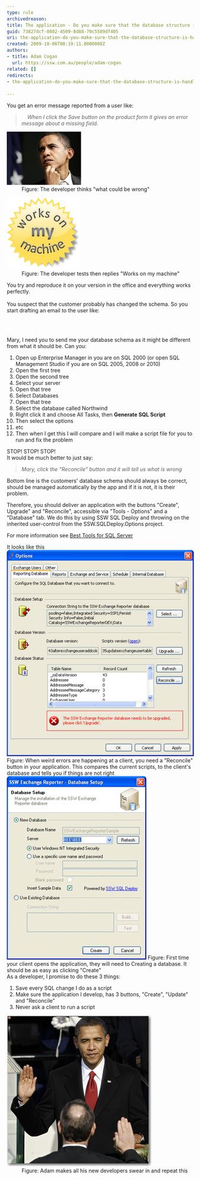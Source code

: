```yaml
---
type: rule
archivedreason: 
title: The application - Do you make sure that the database structure is handled automatically via 3 buttons "Create", "Upgrade" and "Reconcile"?
guid: 73827dcf-0802-4509-8d88-70c5589df405
uri: the-application-do-you-make-sure-that-the-database-structure-is-handled-automatically-via-3-buttons-create-upgrade-and-reconcile
created: 2009-10-06T00:19:11.0000000Z
authors:
- title: Adam Cogan
  url: https://ssw.com.au/people/adam-cogan
related: []
redirects:
- the-application-do-you-make-sure-that-the-database-structure-is-handled-automatically-via-3-buttons-＂create＂-＂upgrade＂-and-＂reconcile＂

---
```




  <p>You get an error message reported from a user like: </p>
<blockquote><i>    When I click the Save button on the product form it gives an error message about a missing field.</i></blockquote>
<dl class="image">
    <dt><img alt="" src="ObamaThinking.jpg" /> </dt>
    <dd>Figure: The developer thinks "what could be wrong" </dd>
</dl>
<dl class="image">
    <dt><img alt="" src="WorksOnMyMachine.png" /> </dt>
    <dd>Figure: The developer tests then replies "Works on my machine" </dd>
</dl>
<p>You try and reproduce it on your version in the office and everything works perfectly.<br>
<br>
You suspect that the customer probably has changed the schema. So you start drafting an email to the user like: </p>

<br><excerpt class='endintro'></excerpt><br>

  <div class="greyBox">Mary, I need you to send me your database schema as it might be different from what it should be. Can you:<br>
<ol>
    <li>Open up Enterprise Manager in you are on SQL 2000 (or open SQL Management Studio if you are on SQL 2005, 2008 or 2010) </li>
    <li>Open the first tree </li>
    <li>Open the second tree </li>
    <li>Select your server </li>
    <li>Open that tree </li>
    <li>Select Databases </li>
    <li>Open that tree </li>
    <li>Select the database called Northwind </li>
    <li>Right click it and choose All Tasks, then <b>Generate SQL Script</b> </li>
    <li>Then select the options </li>
    <li>etc </li>
    <li>Then when I get this I will compare and I will make a script file for you to run and fix the problem </li>
</ol>
</div>
<p>STOP! STOP! STOP!<br>
It would be much better to just say:</p>
<blockquote><i>Mary, click the "Reconcile" button and it will tell us what is wrong</i></blockquote>
<p>Bottom line is the customers' database schema should always be correct, should be managed automatically by the app and if it is not, it is their problem.</p>
<p>Therefore, you should deliver an application with the buttons "Create", Upgrade" and "Reconcile", accessible via "Tools - Options" and a "Database" tab. We do this by using SSW SQL Deploy and throwing on the inherited user-control from the SSW.SQLDeploy.Options project.</p>
<p>For more information see <a href="http://www.ssw.com.au/ssw/Standards/DeveloperGeneral/SQLservertools.aspx#SQLDeploy">Best Tools for SQL Server</a></p>
It looks like this<br>
<img class="ms-rteCustom-ImageArea" alt="Reconcile" src="Reconcile.jpg" /> <span class="ms-rteCustom-FigureGood">Figure: When weird errors are happening at a client, you need a "Reconcile" button in your application. This compares the current scripts, to the client's database and tells you if things are not right</span> <img class="ms-rteCustom-ImageArea" alt="New database dialog" src="NewDatabaseDialog.jpg" /> <span class="ms-rteCustom-FigureGood">Figure: First time your client opens the application, they will need to Creating a database. It should be as easy as clicking "Create"</span>
<div class="greyBox">As a developer, I promise to do these 3 things:
<ol>
    <li>Save every SQL change I do as a script </li>
    <li>Make sure the application I develop, has 3 buttons, "Create", "Update" and "Reconcile" </li>
    <li>Never ask a client to run a script </li>
</ol>
</div>
<dl class="image">
    <dt><img alt="" src="ObamSwearing.jpg" /> </dt>
    <dd>Figure: Adam makes all his new developers swear in and repeat this </dd>
</dl>



